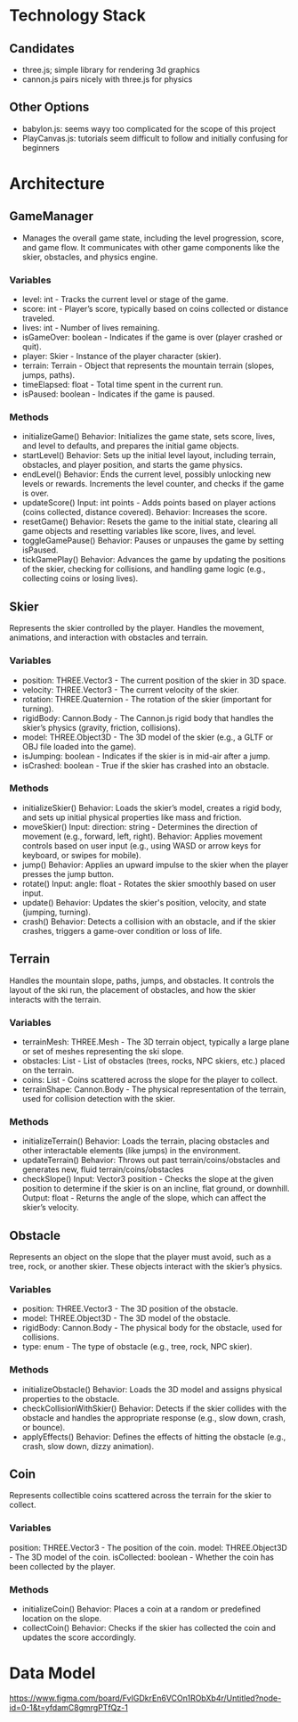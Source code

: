 # Technology Stack

## Candidates

- three.js; simple library for rendering 3d graphics
- cannon.js pairs nicely with three.js for physics

## Other Options

- babylon.js: seems wayy too complicated for the scope of this project
- PlayCanvas.js: tutorials seem difficult to follow and initially confusing for beginners

# Architecture

## GameManager

- Manages the overall game state, including the level progression, score, and game flow. It communicates with other game components like the skier, obstacles, and physics engine.

### Variables

- level: int - Tracks the current level or stage of the game.
- score: int - Player’s score, typically based on coins collected or distance traveled.
- lives: int - Number of lives remaining.
- isGameOver: boolean - Indicates if the game is over (player crashed or quit).
- player: Skier - Instance of the player character (skier).
- terrain: Terrain - Object that represents the mountain terrain (slopes, jumps, paths).
- timeElapsed: float - Total time spent in the current run.
- isPaused: boolean - Indicates if the game is paused.

### Methods

- initializeGame()
  Behavior: Initializes the game state, sets score, lives, and level to defaults, and prepares the initial game objects.
- startLevel()
  Behavior: Sets up the initial level layout, including terrain, obstacles, and player position, and starts the game physics.
- endLevel()
  Behavior: Ends the current level, possibly unlocking new levels or rewards. Increments the level counter, and checks if the game is over.
- updateScore()
  Input: int points - Adds points based on player actions (coins collected, distance covered).
  Behavior: Increases the score.
- resetGame()
  Behavior: Resets the game to the initial state, clearing all game objects and resetting variables like score, lives, and level.
- toggleGamePause()
  Behavior: Pauses or unpauses the game by setting isPaused.
- tickGamePlay()
  Behavior: Advances the game by updating the positions of the skier, checking for collisions, and handling game logic (e.g., collecting coins or losing lives).

## Skier

Represents the skier controlled by the player. Handles the movement, animations, and interaction with obstacles and terrain.

### Variables

- position: THREE.Vector3 - The current position of the skier in 3D space.
- velocity: THREE.Vector3 - The current velocity of the skier.
- rotation: THREE.Quaternion - The rotation of the skier (important for turning).
- rigidBody: Cannon.Body - The Cannon.js rigid body that handles the skier’s physics (gravity, friction, collisions).
- model: THREE.Object3D - The 3D model of the skier (e.g., a GLTF or OBJ file loaded into the game).
- isJumping: boolean - Indicates if the skier is in mid-air after a jump.
- isCrashed: boolean - True if the skier has crashed into an obstacle.

### Methods

- initializeSkier()
  Behavior: Loads the skier’s model, creates a rigid body, and sets up initial physical properties like mass and friction.
- moveSkier()
  Input: direction: string - Determines the direction of movement (e.g., forward, left, right).
  Behavior: Applies movement controls based on user input (e.g., using WASD or arrow keys for keyboard, or swipes for mobile).
- jump()
  Behavior: Applies an upward impulse to the skier when the player presses the jump button.
- rotate()
  Input: angle: float - Rotates the skier smoothly based on user input.
- update()
  Behavior: Updates the skier's position, velocity, and state (jumping, turning).
- crash()
  Behavior: Detects a collision with an obstacle, and if the skier crashes, triggers a game-over condition or loss of life.

## Terrain

Handles the mountain slope, paths, jumps, and obstacles. It controls the layout of the ski run, the placement of obstacles, and how the skier interacts with the terrain.

### Variables

- terrainMesh: THREE.Mesh - The 3D terrain object, typically a large plane or set of meshes representing the ski slope.
- obstacles: List<Obstacle> - List of obstacles (trees, rocks, NPC skiers, etc.) placed on the terrain.
- coins: List<Coin> - Coins scattered across the slope for the player to collect.
- terrainShape: Cannon.Body - The physical representation of the terrain, used for collision detection with the skier.

### Methods

- initializeTerrain()
  Behavior: Loads the terrain, placing obstacles and other interactable elements (like jumps) in the environment.
- updateTerrain()
  Behavior: Throws out past terrain/coins/obstacles and generates new, fluid terrain/coins/obstacles
- checkSlope()
  Input: Vector3 position - Checks the slope at the given position to determine if the skier is on an incline, flat ground, or downhill.
  Output: float - Returns the angle of the slope, which can affect the skier’s velocity.

## Obstacle

Represents an object on the slope that the player must avoid, such as a tree, rock, or another skier. These objects interact with the skier’s physics.

### Variables

- position: THREE.Vector3 - The 3D position of the obstacle.
- model: THREE.Object3D - The 3D model of the obstacle.
- rigidBody: Cannon.Body - The physical body for the obstacle, used for collisions.
- type: enum - The type of obstacle (e.g., tree, rock, NPC skier).

### Methods

- initializeObstacle()
  Behavior: Loads the 3D model and assigns physical properties to the obstacle.
- checkCollisionWithSkier()
  Behavior: Detects if the skier collides with the obstacle and handles the appropriate response (e.g., slow down, crash, or bounce).
- applyEffects()
  Behavior: Defines the effects of hitting the obstacle (e.g., crash, slow down, dizzy animation).

## Coin

Represents collectible coins scattered across the terrain for the skier to collect.

### Variables

position: THREE.Vector3 - The position of the coin.
model: THREE.Object3D - The 3D model of the coin.
isCollected: boolean - Whether the coin has been collected by the player.

### Methods

- initializeCoin()
  Behavior: Places a coin at a random or predefined location on the slope.
- collectCoin()
  Behavior: Checks if the skier has collected the coin and updates the score accordingly.

# Data Model

https://www.figma.com/board/FvIGDkrEn6VCOn1RObXb4r/Untitled?node-id=0-1&t=yfdamC8gmrgPTfQz-1
